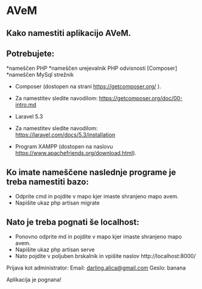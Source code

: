 AVeM
====
Kako namestiti aplikacijo AVeM.
------------------------------------------
Potrebujete:
------------------------------------------
*nameščen PHP
*nameščen urejevalnik PHP odvisnosti [Composer]
*nameščen MySql strežnik

* Composer (dostopen na strani https://getcomposer.org/ ).
* Za namestitev sledite navodilom: https://getcomposer.org/doc/00-intro.md

* Laravel 5.3 
* Za namestitev sledite navodilom: https://laravel.com/docs/5.3/installation

* Program XAMPP (dostopen na naslovu https://www.apachefriends.org/download.html).


Ko imate nameščene naslednje programe je treba namestiti bazo: 
----------------------------------------------------------------
* Odprite cmd in pojdite v mapo kjer imaste shranjeno mapo avem.
* Napišite ukaz php artisan migrate

Nato je treba pognati še localhost:
-----------------------------------
* Ponovno odprite md in pojdite v mapo kjer imaste shranjeno mapo avem.
* Napišite ukaz php artisan serve
* Nato pojdite v poljuben brskalnik in vpišite naslov http://localhost:8000/

Prijava kot administrator: 
Email: darling.alica@gmail.com
Geslo: banana

Aplikacija je pognana!
